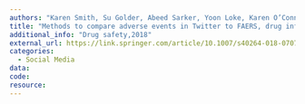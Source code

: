 ```yaml
---
authors: "Karen Smith, Su Golder, Abeed Sarker, Yoon Loke, Karen O’Connor, Graciela Gonzalez-Hernandez"
title: "Methods to compare adverse events in Twitter to FAERS, drug information databases, and systematic reviews: proof of concept with adalimumab."
additional_info: "Drug safety,2018"
external_url: https://link.springer.com/article/10.1007/s40264-018-0707-6
categories:
  - Social Media 
data:
code:
resource:
---
```

